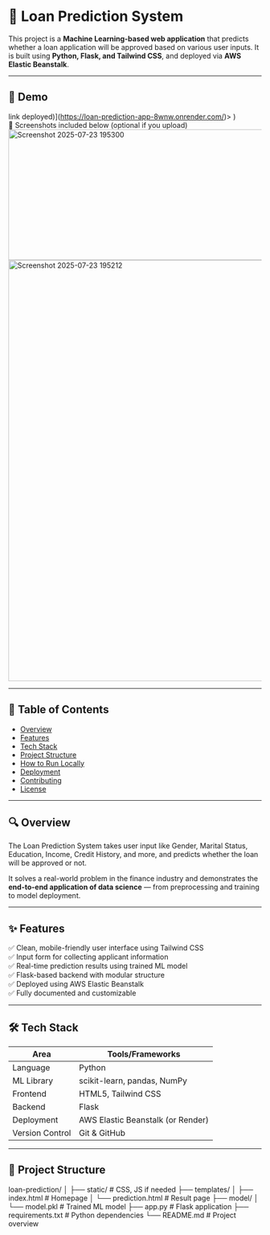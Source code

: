 # 🏦 Loan Prediction System

This project is a **Machine Learning-based web application** that predicts whether a loan application will be approved based on various user inputs. It is built using **Python, Flask, and Tailwind CSS**, and deployed via **AWS Elastic Beanstalk**.

---

## 🚀 Demo
link deployed)](https://loan-prediction-app-8wnw.onrender.com/)>
)  
📸 Screenshots included below (optional if you upload)
<img width="585" height="260" alt="Screenshot 2025-07-23 195300" src="https://github.com/user-attachments/assets/34d9f0e2-49a1-4523-9f2f-02269cf755ca" />
<img width="830" height="838" alt="Screenshot 2025-07-23 195212" src="https://github.com/user-attachments/assets/c064cccc-2caf-4820-9f15-b83bfb252c24" />

---

## 📌 Table of Contents

- [Overview](#-overview)
- [Features](#-features)
- [Tech Stack](#-tech-stack)
- [Project Structure](#-project-structure)
- [How to Run Locally](#-how-to-run-locally)
- [Deployment](#-deployment)
- [Contributing](#-contributing)
- [License](#-license)

---

## 🔍 Overview

The Loan Prediction System takes user input like Gender, Marital Status, Education, Income, Credit History, and more, and predicts whether the loan will be approved or not.

It solves a real-world problem in the finance industry and demonstrates the **end-to-end application of data science** — from preprocessing and training to model deployment.

---

## ✨ Features

✅ Clean, mobile-friendly user interface using Tailwind CSS  
✅ Input form for collecting applicant information  
✅ Real-time prediction results using trained ML model  
✅ Flask-based backend with modular structure  
✅ Deployed using AWS Elastic Beanstalk  
✅ Fully documented and customizable  

---

## 🛠️ Tech Stack

| Area          | Tools/Frameworks                   |
|---------------|------------------------------------|
| Language      | Python                             |
| ML Library    | scikit-learn, pandas, NumPy        |
| Frontend      | HTML5, Tailwind CSS                |
| Backend       | Flask                              |
| Deployment    | AWS Elastic Beanstalk (or Render)  |
| Version Control | Git & GitHub                     |

---

## 📁 Project Structure

loan-prediction/
│
├── static/ # CSS, JS if needed
├── templates/
│ ├── index.html # Homepage
│ └── prediction.html # Result page
├── model/
│ └── model.pkl # Trained ML model
├── app.py # Flask application
├── requirements.txt # Python dependencies
└── README.md # Project overview

